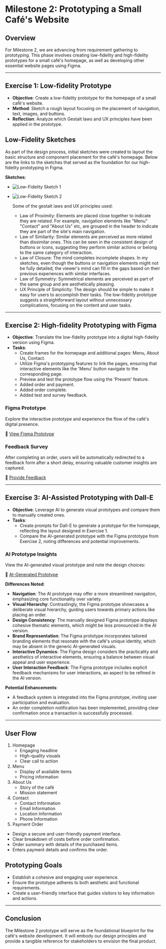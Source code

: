 # Milestone 2: Prototyping a Small Café's Website

## Overview

For Milestone 2, we are advancing from requirement gathering to prototyping. This phase involves creating low-fidelity and high-fidelity prototypes for a small café's homepage, as well as developing other essential website pages using Figma.

---

## Exercise 1: Low-fidelity Prototype

- **Objective**: Create a low-fidelity prototype for the homepage of a small café's website.
- **Method**: Sketch a rough layout focusing on the placement of navigation, text, images, and buttons.
- **Reflection**: Analyze which Gestalt laws and UX principles have been applied in the prototype.

## Low-Fidelity Sketches

As part of the design process, initial sketches were created to layout the basic structure and component placement for the café's homepage. Below are the links to the sketches that served as the foundation for our high-fidelity prototyping in Figma.

**Sketches**:
- ![Low-Fidelity Sketch 1](https://dubium.no/Milestone2/Low_Fidelity_1.jpg)
- ![Low-Fidelity Sketch 2](https://dubium.no/Milestone2/Low_Fidelity_2.jpg)

  
  Some of the gestalt laws and UX principles used:
  
  - Law of Proximity: Elements are placed close together to indicate they are related. For example, navigation elements like "Menu" "Contact" and "About Us" etc, are grouped in the header to indicate they are part of the site's main navigation.
  - Law of Similarity: Similar elements are perceived as more related than dissimilar ones. This can be seen in the consistent design of buttons or icons, suggesting they perform similar actions or belong to the same category of interaction.
  - Law of Closure: The mind completes incomplete shapes. In my sketches, even though the buttons or navigation elements might not be fully detailed, the viewer's mind can fill in the gaps based on their previous experiences with similar interfaces.
  - Law of Symmetry: Symmetrical elements are perceived as part of the same group and are aesthetically pleasing.
  - UX Principle of Simplicity: The design should be simple to make it easy for users to accomplish their tasks. The low-fidelity prototype suggests a straightforward layout without unnecessary complications, focusing on the content and user tasks.

---

## Exercise 2: High-fidelity Prototyping with Figma

- **Objective**: Translate the low-fidelity prototype into a digital high-fidelity version using Figma.
- **Tasks**:
  - Create frames for the homepage and additional pages: Menu, About Us, Contact.
  - Utilize Figma's prototyping features to link the pages, ensuring that interactive elements like the 'Menu' button navigate to the corresponding page.
  - Preview and test the prototype flow using the 'Present' feature.
  - Added order and payment.
  - Added order complete.
  - Added test and survey feedback.
 
### Figma Prototype
Explore the interactive prototype and experience the flow of the café's digital presence.

🔗 [View Figma Prototype](https://www.figma.com/file/W0gSJt9VQK4jPbEfDpLFdr/Cafe?type=design&node-id=0-1&mode=design)

### Feedback Survey
After completing an order, users will be automatically redirected to a feedback form after a short delay, ensuring valuable customer insights are captured.

🔗 [Provide Feedback](https://app.formbricks.com/s/clsupqm980cg2tluwt4oouf7m)

---

## Exercise 3: AI-Assisted Prototyping with Dall-E

- **Objective**: Leverage AI to generate visual prototypes and compare them to manually created ones.
- **Tasks**:
  - Create prompts for Dall-E to generate a prototype for the homepage, reflecting the layout designed in Exercise 1.
  - Compare the AI-generated prototype with the Figma prototype from Exercise 2, noting differences and potential improvements.


### AI Prototype Insights

View the AI-generated visual prototype and note the design choices:

🔗 [AI-Generated Prototype](https://dubium.no/Milestone2/DALL_E_Prompt_Exercise_1.webp)

**Differences Noted**:
- **Navigation**: The AI prototype may offer a more streamlined navigation, emphasizing core functionality over variety.
- **Visual Hierarchy**: Contrastingly, the Figma prototype showcases a deliberate visual hierarchy, guiding users towards primary actions like placing an order.
- **Design Consistency**: The manually designed Figma prototype displays cohesive thematic elements, which might be less pronounced in the AI version.
- **Brand Representation**: The Figma prototype incorporates tailored branding elements that resonate with the café's unique identity, which may be absent in the generic AI-generated visuals.
- **Interactive Dynamics**: The Figma design considers the practicality and aesthetics of interactive elements, ensuring a balance between visual appeal and user experience.
- **User Interaction Feedback**: The Figma prototype includes explicit feedback mechanisms for user interactions, an aspect to be refined in the AI version.

**Potential Enhancements**:
- A feedback system is integrated into the Figma prototype, inviting user participation and evaluation.
- An order completion notification has been implemented, providing clear confirmation once a transaction is successfully processed.

---

## User Flow

1. Homepage
   - Engaging headline
   - High-quality visuals
   - Clear call to action
2. Menu
   - Display of available items
   - Pricing information
3. About Us
   - Story of the café
   - Mission statement
4. Contact
   - Contact Information
   - Email Information
   - Location Information
   - Phone Information
5. Payment Order
  - Design a secure and user-friendly payment interface.
  - Clear breakdown of costs before order confirmation.
  - Order summary with details of the purchased items.
  - Enters payment details and confirms the order.






## Prototyping Goals

- Establish a cohesive and engaging user experience.
- Ensure the prototype adheres to both aesthetic and functional requirements.
- Create a user-friendly interface that guides visitors to key information and actions.

---

## Conclusion

The Milestone 2 prototype will serve as the foundational blueprint for the café's website development. It will embody our design principles and provide a tangible reference for stakeholders to envision the final product.

